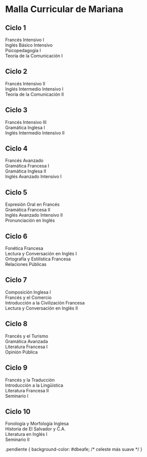 <!DOCTYPE html>
<html lang="es">
<head>
  <meta charset="UTF-8">
  <Malla Curricular de Mariana>
  <link rel="stylesheet" href="style.css">
</head>
<body>
  <h1>Malla Curricular de Mariana</h1>

  <div class="semestre">
    <h2>Ciclo 1</h2>
    <div class="materia aprobada">Francés Intensivo I</div>
    <div class="materia aprobada">Inglés Básico Intensivo</div>
    <div class="materia aprobada">Psicopedagogía I</div>
    <div class="materia aprobada">Teoría de la Comunicación I</div>
  </div>

  <div class="semestre">
    <h2>Ciclo 2</h2>
    <div class="materia aprobada">Francés Intensivo II</div>
    <div class="materia aprobada">Inglés Intermedio Intensivo I</div>
    <div class="materia aprobada">Teoría de la Comunicación II</div>
  </div>

  <div class="semestre">
    <h2>Ciclo 3</h2>
    <div class="materia aprobada">Francés Intensivo III</div>
    <div class="materia aprobada">Gramática Inglesa I</div>
    <div class="materia aprobada">Inglés Intermedio Intensivo II</div>
  </div>

  <div class="semestre">
    <h2>Ciclo 4</h2>
    <div class="materia aprobada">Francés Avanzado</div>
    <div class="materia aprobada">Gramática Francesa I</div>
    <div class="materia aprobada">Gramática Inglesa II</div>
    <div class="materia aprobada">Inglés Avanzado Intensivo I</div>
  </div>

  <div class="semestre">
    <h2>Ciclo 5</h2>
    <div class="materia aprobada">Expresión Oral en Francés</div>
    <div class="materia aprobada">Gramática Francesa II</div>
    <div class="materia aprobada">Inglés Avanzado Intensivo II</div>
    <div class="materia aprobada">Pronunciación en Inglés</div>
  </div>

  <div class="semestre">
    <h2>Ciclo 6</h2>
    <div class="materia aprobada">Fonética Francesa</div>
    <div class="materia aprobada">Lectura y Conversación en Inglés I</div>
    <div class="materia aprobada">Ortografía y Estilística Francesa</div>
    <div class="materia aprobada">Relaciones Públicas</div>
  </div>

  <div class="semestre">
    <h2>Ciclo 7</h2>
    <div class="materia aprobada">Composición Inglesa I</div>
    <div class="materia aprobada">Francés y el Comercio</div>
    <div class="materia aprobada">Introducción a la Civilización Francesa</div>
    <div class="materia aprobada">Lectura y Conversación en Inglés II</div>
  </div>

  <div class="semestre">
    <h2>Ciclo 8</h2>
    <div class="materia pendiente">Francés y el Turismo</div>
    <div class="materia pendiente">Gramática Avanzada</div>
    <div class="materia pendiente">Literatura Francesa I</div>
    <div class="materia pendiente">Opinión Pública</div>
  </div>

  <div class="semestre">
    <h2>Ciclo 9</h2>
    <div class="materia pendiente">Francés y la Traducción</div>
    <div class="materia pendiente">Introducción a la Lingüística</div>
    <div class="materia pendiente">Literatura Francesa II</div>
    <div class="materia pendiente">Seminario I</div>
  </div>

  <div class="semestre">
    <h2>Ciclo 10</h2>
    <div class="materia pendiente">Fonología y Morfología Inglesa</div>
    <div class="materia pendiente">Historia de El Salvador y C.A.</div>
    <div class="materia pendiente">Literatura en Inglés I</div>
    <div class="materia pendiente">Seminario II</div>
  </div>

</body>
</html>

  

.pendiente {
  background-color: #dbeafe; /* celeste más suave */
}

  
